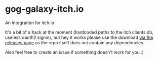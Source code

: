 # gog-galaxy-itch.io

An integration for itch.io

It's a bit of a hack at the moment (hardcoded paths to the itch clients db, useless oauth2 signin), but hey it works
please use the download [via the releases page](https://github.com/Ertego/gog-galaxy-itch.io/releases/tag/0.0.1) as the repo itself does not contain any dependencies

Also feel free to create an issue if something doesn't work for you :)
